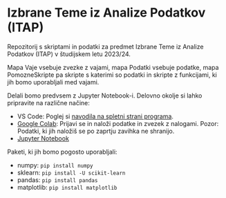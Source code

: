 # Izbrane Teme iz Analize Podatkov (ITAP)

Repozitorij s skriptami in podatki za predmet Izbrane Teme iz Analize Podatkov (ITAP) v študijskem letu 2023/24.

Mapa Vaje vsebuje zvezke z vajami, mapa Podatki vsebuje podatke, mapa PomozneSkripte pa skripte s katerimi so podatki in skripte z funkcijami, ki jih bomo uporabljali med vajami.

Delali bomo predvsem z Jupyter Notebook-i. Delovno okolje si lahko pripravite na različne načine:
- VS Code: Poglej si [navodila na spletni strani programa](https://code.visualstudio.com/docs/datascience/jupyter-notebooks).
- [Google Colab](https://colab.research.google.com/): Prijavi se in naloži podatke in zvezek z nalogami. Pozor: Podatki, ki jih naložiš se po zaprtju zavihka ne shranijo.
- [Jupyter Notebook](https://www.geeksforgeeks.org/install-jupyter-notebook-in-windows/)

Paketi, ki jih bomo pogosto uporabljali:
- numpy: `pip install numpy`
- sklearn: `pip install -U scikit-learn`
- pandas: `pip install pandas`
- matplotlib: `pip install matplotlib`